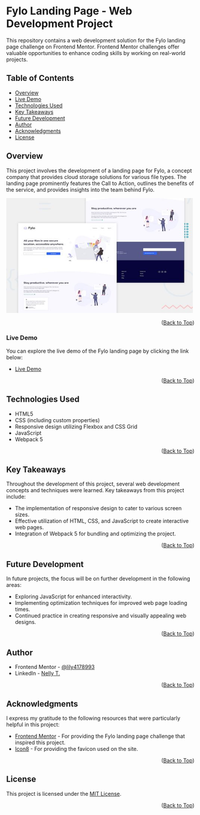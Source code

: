 <a name="readme-top"></a>

# Fylo Landing Page - Web Development Project

This repository contains a web development solution for the Fylo landing page challenge on Frontend Mentor. Frontend Mentor challenges offer valuable opportunities to enhance coding skills by working on real-world projects.

## Table of Contents

- [Overview](#overview)
- [Live Demo](#live-demo")
- [Technologies Used](#technologies-used)
- [Key Takeaways](#key-takeaways)
- [Future Development](#future-development)
- [Author](#author)
- [Acknowledgments](#acknowledgments)
- [License](#license)

## Overview <a name="overview"></a>

This project involves the development of a landing page for Fylo, a concept company that provides cloud storage solutions for various file types. The landing page prominently features the Call to Action, outlines the benefits of the service, and provides insights into the team behind Fylo.

<img src="./app-preview.jpg" alt="app preview" width="500" height="307">

<p align="right">(<a href="#readme-top">Back to Top</a>)</p>

### Live Demo <a name="live-demo"></a>

You can explore the live demo of the Fylo landing page by clicking the link below:

- [Live Demo](https://nelfylo.netlify.app/)

<p align="right">(<a href="#readme-top">Back to Top</a>)</p>

## Technologies Used <a name="technologies-used"></a>

- HTML5
- CSS (including custom properties)
- Responsive design utilizing Flexbox and CSS Grid
- JavaScript
- Webpack 5

<p align="right">(<a href="#readme-top">Back to Top</a>)</p>

## Key Takeaways <a name="key-takeaways"></a>

Throughout the development of this project, several web development concepts and techniques were learned. Key takeaways from this project include:

- The implementation of responsive design to cater to various screen sizes.
- Effective utilization of HTML, CSS, and JavaScript to create interactive web pages.
- Integration of Webpack 5 for bundling and optimizing the project.

<p align="right">(<a href="#readme-top">Back to Top</a>)</p>

## Future Development <a name="future-development"></a>

In future projects, the focus will be on further development in the following areas:

- Exploring JavaScript for enhanced interactivity.
- Implementing optimization techniques for improved web page loading times.
- Continued practice in creating responsive and visually appealing web designs.

<p align="right">(<a href="#readme-top">Back to Top</a>)</p>

## Author <a name="author"></a>

- Frontend Mentor - [@lily4178993](https://www.frontendmentor.io/profile/lily4178993)
- LinkedIn - [Nelly T.](https://www.linkedin.com/in/nellytelli)

<p align="right">(<a href="#readme-top">Back to Top</a>)</p>

## Acknowledgments <a name="acknowledgments"></a>

I express my gratitude to the following resources that were particularly helpful in this project:

- [Frontend Mentor](https://www.frontendmentor.io) - For providing the Fylo landing page challenge that inspired this project.
- [Icon8](https://www.icon8.com) - For providing the favicon used on the site.

<p align="right">(<a href="#readme-top">Back to Top</a>)</p>

## License <a name="license"></a>

This project is licensed under the [MIT License](./LICENSE).

<p align="right">(<a href="#readme-top">Back to Top</a>)</p>
